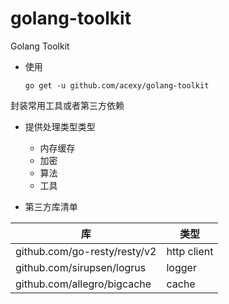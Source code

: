 # golang-toolkit

Golang Toolkit

- 使用

  ``go get -u github.com/acexy/golang-toolkit``

封装常用工具或者第三方依赖

- 提供处理类型类型
  - 内存缓存
  - 加密
  - 算法
  - 工具

- 第三方库清单

| 库                                    | 类型          |
|--------------------------------------|-------------|
| github.com/go-resty/resty/v2         | http client |
| github.com/sirupsen/logrus           | logger      |
| github.com/allegro/bigcache  | cache |